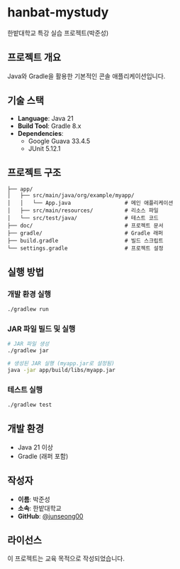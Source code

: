 # hanbat-mystudy
한밭대학교 특강 실습 프로젝트(박준성)



## 프로젝트 개요
Java와 Gradle을 활용한 기본적인 콘솔 애플리케이션입니다.

## 기술 스택
- **Language**: Java 21
- **Build Tool**: Gradle 8.x
- **Dependencies**: 
  - Google Guava 33.4.5
  - JUnit 5.12.1

## 프로젝트 구조
```
├── app/
│   ├── src/main/java/org/example/myapp/
│   │   └── App.java                 # 메인 애플리케이션
│   ├── src/main/resources/          # 리소스 파일
│   └── src/test/java/               # 테스트 코드
├── doc/                             # 프로젝트 문서
├── gradle/                          # Gradle 래퍼
├── build.gradle                     # 빌드 스크립트
└── settings.gradle                  # 프로젝트 설정
```

## 실행 방법

### 개발 환경 실행
```bash
./gradlew run
```

### JAR 파일 빌드 및 실행
```bash
# JAR 파일 생성
./gradlew jar

# 생성된 JAR 실행 (myapp.jar로 설정됨)  
java -jar app/build/libs/myapp.jar
```

### 테스트 실행
```bash
./gradlew test
```

## 개발 환경
- Java 21 이상
- Gradle (래퍼 포함)

## 작성자
- **이름**: 박준성
- **소속**: 한밭대학교
- **GitHub**: [@junseong00](https://github.com/junseong00)

## 라이선스
이 프로젝트는 교육 목적으로 작성되었습니다.